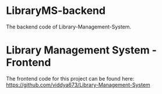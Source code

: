 # LibraryMS-backend
The backend code of Library-Management-System.

# Library Management System - Frontend
The frontend code for this project can be found here: https://github.com/viddya673/Library-Management-System

